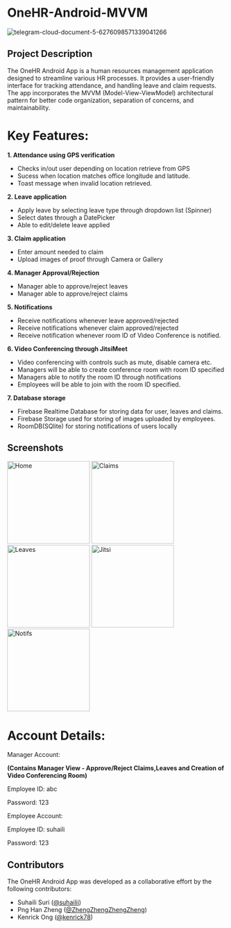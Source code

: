 # OneHR-Android-MVVM
![telegram-cloud-document-5-6276098571339041266](https://github.com/suhailii/OneHR-Android-MVVM/assets/74708728/a4f280bb-751a-41d0-bef4-b9e809898429)


## Project Description
The OneHR Android App is a human resources management application designed to streamline various HR processes. It provides a user-friendly interface for tracking attendance, and handling leave and claim requests. The app incorporates the MVVM (Model-View-ViewModel) architectural pattern for better code organization, separation of concerns, and maintainability.

# Key Features:

**1. Attendance using GPS verification**
- Checks in/out user depending on location retrieve from GPS
- Sucess when location matches office longitude and latitude.
- Toast message when invalid location retrieved.

**2. Leave application**
- Apply leave by selecting leave type through dropdown list (Spinner)
- Select dates through a DatePicker
- Able to edit/delete leave applied

**3. Claim application**
- Enter amount needed to claim
- Upload images of proof through Camera or Gallery

**4. Manager Approval/Rejection**
- Manager able to approve/reject leaves
- Manager able to approve/reject claims

**5. Notifications**
- Receive notifications whenever leave approved/rejected
- Receive notifications whenever claim approved/rejected
- Receive notification whenever room ID of Video Conference is notified.

**6. Video Conferencing through JitsiMeet**
- Video conferencing with controls such as mute, disable camera etc.
- Managers will be able to create conference room with room ID specified
- Managers able to notify the room ID through notifications
- Employees will be able to join with the room ID specified.

**7. Database storage**
- Firebase Realtime Database for storing data for user, leaves and claims.
- Firebase Storage used for storing of images uploaded by employees.
- RoomDB(SQlite) for storing notifications of users locally

## Screenshots
<img src="https://github.com/suhailii/OneHR-Android-MVVM/assets/74708728/1d60c89b-2ddb-4daf-95a1-24392a2c63d7" alt="Home" width="190">
<img src="https://github.com/suhailii/OneHR-Android-MVVM/assets/74708728/b998b9ec-c169-45a8-a81a-7b160aef14c7" alt="Claims" width="190">
<img src="https://github.com/suhailii/OneHR-Android-MVVM/assets/74708728/329da39b-591d-48ac-a80b-8586dcbf424b" alt="Leaves" width="190">
<img src="https://github.com/suhailii/OneHR-Android-MVVM/assets/74708728/9fe8903e-700b-4517-9c0a-9457eef9888e" alt="Jitsi" width="190">
<img src="https://github.com/suhailii/OneHR-Android-MVVM/assets/74708728/2d21919b-e0f7-4fe3-a889-68f432bf5fd9" alt="Notifs" width="190">



# Account Details:


Manager Account: 


**(Contains Manager View - Approve/Reject Claims,Leaves and Creation of Video Conferencing Room)**

Employee ID: abc
  
  
Password: 123


Employee Account:
  
  
Employee ID: suhaili 

  
Password: 123


## Contributors

The OneHR Android App was developed as a collaborative effort by the following contributors:
- Suhaili Suri ([@suhailii](https://github.com/suhailii))
- Png Han Zheng ([@ZhengZhengZhengZheng](https://github.com/ZhengZhengZhengZheng))
- Kenrick Ong ([@kenrick78](https://github.com/Kenrick78))
